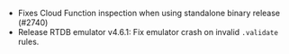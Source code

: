 - Fixes Cloud Function inspection when using standalone binary release (#2740)
- Release RTDB emulator v4.6.1: Fix emulator crash on invalid `.validate` rules.

